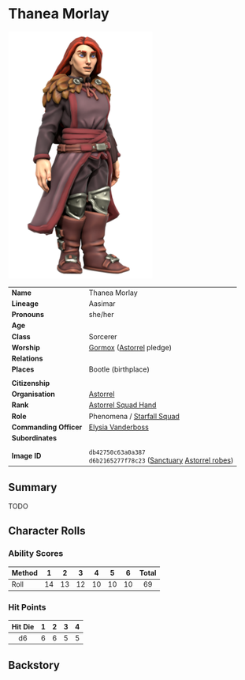 # Thanea Morlay

<img src="https://raw.githubusercontent.com/jesskelsall/astarus-images/main/people/portraits/db42750c63a0a387.png" height="500" />

|||
| --- | --- |
| **Name** | Thanea Morlay | character.3
| **Lineage** | Aasimar |
| **Pronouns** | she/her |
| **Age** | |
| **Class** | Sorcerer |
| **Worship** | [Gormox](../gods/deities/gormox.md) ([Astorrel](../organisations/astorrel/astorrel.md) pledge) |
| **Relations** | |
| **Places** | Bootle (birthplace) |
|||
| **Citizenship** | |
| **Organisation** | [Astorrel](../organisations/astorrel/astorrel.md) |
| **Rank** | [Astorrel Squad Hand](../organisations/astorrel/ranks/astorrel-squad-hand.md) |
| **Role** | Phenomena / [Starfall Squad](../organisations/astorrel/squads/starfall-squad.md) |
| **Commanding Officer** | [Elysia Vanderboss](elysia-vanderboss.md) |
| **Subordinates** | |
|||
| **Image ID** | `db42750c63a0a387`<br>`d6b2165277f78c23` ([Sanctuary](../organisations/astorrel/sanctuary.md) [Astorrel robes](../organisations/astorrel/uniforms/astorrel-robes.md)) |

## Summary

TODO

## Character Rolls

### Ability Scores

| Method | 1 | 2 | 3 | 4 | 5 | 6 | Total |
| --- |:---:|:---:|:---:|:---:|:---:|:---:|:---:|
| Roll | 14 | 13 | 12  | 10 | 10 | 10 | 69 |

### Hit Points

| Hit Die | 1 | 2 | 3 | 4 |
|:---:|:---:|:---:|:---:|:---:|
| d6 | 6 | 6 | 5 | 5 |

## Backstory

